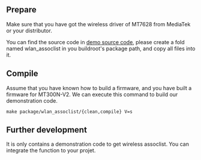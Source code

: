 ## Prepare

Make sure that you have got the wireless driver of MT7628 from MediaTek or your distributor.   

You can find the source code in [demo source code](./src), please create a fold named wlan_assoclist in you buildroot's package path, and copy all files into it.  

## Compile

Assume that you have known how to build a firmware, and you have built a firmware for MT300N-V2. We can execute this command to build our demonstration code.

```
make package/wlan_assoclist/{clean,compile} V=s
```

## Further development  

It is only contains a demonstration code to get wireless assoclist. You can integrate the function to your projet.
